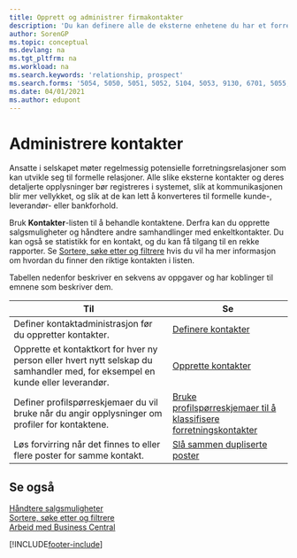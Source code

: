 ```yaml
---
title: Opprett og administrer firmakontakter
description: 'Du kan definere alle de eksterne enhetene du har et forretningsforhold til (for eksempel prospekter, kunder, leverandører og konsulenter), som kontakter.'
author: SorenGP
ms.topic: conceptual
ms.devlang: na
ms.tgt_pltfrm: na
ms.workload: na
ms.search.keywords: 'relationship, prospect'
ms.search.forms: '5054, 5050, 5051, 5052, 5104, 5053, 9130, 6701, 5055, 1604'
ms.date: 04/01/2021
ms.author: edupont
---
```

# <a name="managing-contacts"></a>Administrere kontakter

Ansatte i selskapet møter regelmessig potensielle forretningsrelasjoner som kan utvikle seg til formelle relasjoner. Alle slike eksterne kontakter og deres detaljerte opplysninger bør registreres i systemet, slik at kommunikasjonen blir mer vellykket, og slik at de kan lett å konverteres til formelle kunde-, leverandør- eller bankforhold.

Bruk **Kontakter**-listen til å behandle kontaktene. Derfra kan du opprette salgsmuligheter og håndtere andre samhandlinger med enkeltkontakter. Du kan også se statistikk for en kontakt, og du kan få tilgang til en rekke rapporter. Se [Sortere, søke etter og filtrere](ui-enter-criteria-filters.md) hvis du vil ha mer informasjon om hvordan du finner den riktige kontakten i listen.  

Tabellen nedenfor beskriver en sekvens av oppgaver og har koblinger til emnene som beskriver dem.

| Til | Se |
| --- | --- |
| Definer kontaktadministrasjon før du oppretter kontakter. |[Definere kontakter](marketing-setup-contacts.md) |
| Opprette et kontaktkort for hver ny person eller hvert nytt selskap du samhandler med, for eksempel en kunde eller leverandør. |[Opprette kontakter](marketing-create-contact-companies.md) |
|Definer profilspørreskjemaer du vil bruke når du angir opplysninger om profiler for kontaktene.|[Bruke profilspørreskjemaer til å klassifisere forretningskontakter](marketing-create-contact-profile-questionnaire.md)|
|Løs forvirring når det finnes to eller flere poster for samme kontakt.|[Slå sammen dupliserte poster](sales-how-merge-duplicate-records.md)|

## <a name="see-also"></a>Se også

[Håndtere salgsmuligheter](marketing-manage-sales-opportunities.md)  
[Sortere, søke etter og filtrere](ui-enter-criteria-filters.md)  
[Arbeid med Business Central](ui-work-product.md)  


[!INCLUDE[footer-include](includes/footer-banner.md)]
